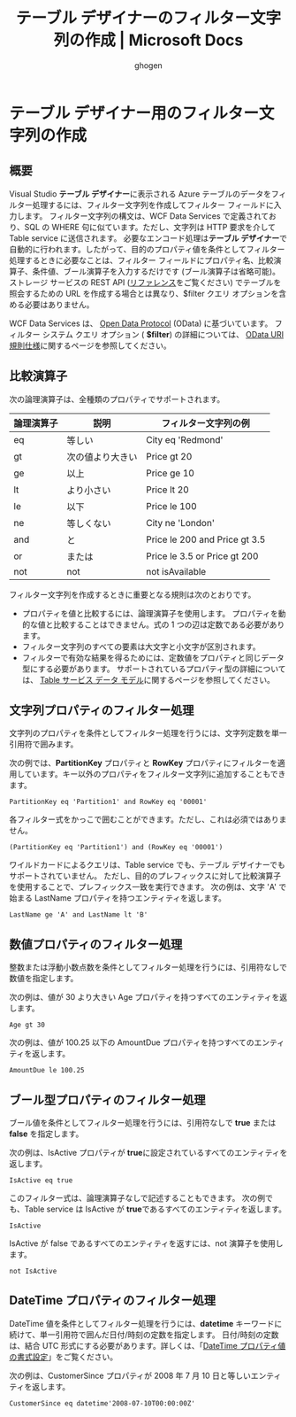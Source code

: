 ﻿---
title: テーブル デザイナーのフィルター文字列の作成 | Microsoft Docs
description: テーブル デザイナー用のフィルター文字列の作成
author: ghogen
manager: jillfra
assetId: a1a10ea1-687a-4ee1-a952-6b24c2fe1a22
ms.custom: vs-azure
ms.workload: azure-vs
ms.topic: conceptual
ms.date: 11/18/2016
ms.author: ghogen
ms.openlocfilehash: d19084e9cfc9813434f5e68829345440763df7e8
ms.sourcegitcommit: 94b3a052fb1229c7e7f8804b09c1d403385c7630
ms.translationtype: HT
ms.contentlocale: ja-JP
ms.lasthandoff: 04/23/2019
ms.locfileid: "62572237"
---
# <a name="constructing-filter-strings-for-the-table-designer"></a>テーブル デザイナー用のフィルター文字列の作成
## <a name="overview"></a>概要
Visual Studio **テーブル デザイナー**に表示される Azure テーブルのデータをフィルター処理するには、フィルター文字列を作成してフィルター フィールドに入力します。 フィルター文字列の構文は、WCF Data Services で定義されており、SQL の WHERE 句に似ています。ただし、文字列は HTTP 要求を介して Table service に送信されます。 必要なエンコード処理は**テーブル デザイナー**で自動的に行われます。したがって、目的のプロパティ値を条件としてフィルター処理するときに必要なことは、フィルター フィールドにプロパティ名、比較演算子、条件値、ブール演算子を入力するだけです (ブール演算子は省略可能)。 ストレージ サービスの REST API ([リファレンス](http://go.microsoft.com/fwlink/p/?LinkId=400447)をご覧ください) でテーブルを照会するための URL を作成する場合とは異なり、$filter クエリ オプションを含める必要はありません。

WCF Data Services は、 [Open Data Protocol](http://go.microsoft.com/fwlink/p/?LinkId=214805) (OData) に基づいています。 フィルター システム クエリ オプション ( **$filter**) の詳細については、 [OData URI 規則仕様](http://go.microsoft.com/fwlink/p/?LinkId=214806)に関するページを参照してください。

## <a name="comparison-operators"></a>比較演算子
次の論理演算子は、全種類のプロパティでサポートされます。

| 論理演算子 | 説明 | フィルター文字列の例 |
| --- | --- | --- |
| eq |等しい |City eq 'Redmond' |
| gt |次の値より大きい |Price gt 20 |
| ge |以上 |Price ge 10 |
| lt |より小さい |Price lt 20 |
| le |以下 |Price le 100 |
| ne |等しくない |City ne 'London' |
| and |と |Price le 200 and Price gt 3.5 |
| or |または |Price le 3.5 or Price gt 200 |
| not |not |not isAvailable |

フィルター文字列を作成するときに重要となる規則は次のとおりです。

* プロパティを値と比較するには、論理演算子を使用します。 プロパティを動的な値と比較することはできません。式の 1 つの辺は定数である必要があります。
* フィルター文字列のすべての要素は大文字と小文字が区別されます。
* フィルターで有効な結果を得るためには、定数値をプロパティと同じデータ型にする必要があります。 サポートされているプロパティ型の詳細については、 [Table サービス データ モデル](http://go.microsoft.com/fwlink/p/?LinkId=400448)に関するページを参照してください。

## <a name="filtering-on-string-properties"></a>文字列プロパティのフィルター処理
文字列のプロパティを条件としてフィルター処理を行うには、文字列定数を単一引用符で囲みます。

次の例では、**PartitionKey** プロパティと **RowKey** プロパティにフィルターを適用しています。キー以外のプロパティをフィルター文字列に追加することもできます。

    PartitionKey eq 'Partition1' and RowKey eq '00001'

各フィルター式をかっこで囲むことができます。ただし、これは必須ではありません。

    (PartitionKey eq 'Partition1') and (RowKey eq '00001')

ワイルドカードによるクエリは、Table service でも、テーブル デザイナーでもサポートされていません。 ただし、目的のプレフィックスに対して比較演算子を使用することで、プレフィックス一致を実行できます。 次の例は、文字 'A' で始まる LastName プロパティを持つエンティティを返します。

    LastName ge 'A' and LastName lt 'B'

## <a name="filtering-on-numeric-properties"></a>数値プロパティのフィルター処理
整数または浮動小数点数を条件としてフィルター処理を行うには、引用符なしで数値を指定します。

次の例は、値が 30 より大きい Age プロパティを持つすべてのエンティティを返します。

    Age gt 30

次の例は、値が 100.25 以下の AmountDue プロパティを持つすべてのエンティティを返します。

    AmountDue le 100.25

## <a name="filtering-on-boolean-properties"></a>ブール型プロパティのフィルター処理
ブール値を条件としてフィルター処理を行うには、引用符なしで **true** または **false** を指定します。

次の例は、IsActive プロパティが **true**に設定されているすべてのエンティティを返します。

    IsActive eq true

このフィルター式は、論理演算子なしで記述することもできます。 次の例でも、Table service は IsActive が **true**であるすべてのエンティティを返します。

    IsActive

IsActive が false であるすべてのエンティティを返すには、not 演算子を使用します。

    not IsActive

## <a name="filtering-on-datetime-properties"></a>DateTime プロパティのフィルター処理
DateTime 値を条件としてフィルター処理を行うには、**datetime** キーワードに続けて、単一引用符で囲んだ日付/時刻の定数を指定します。 日付/時刻の定数は、結合 UTC 形式にする必要があります。詳しくは、「[DateTime プロパティ値の書式設定](http://go.microsoft.com/fwlink/p/?LinkId=400449)」をご覧ください。

次の例は、CustomerSince プロパティが 2008 年 7 月 10 日と等しいエンティティを返します。

    CustomerSince eq datetime'2008-07-10T00:00:00Z'

